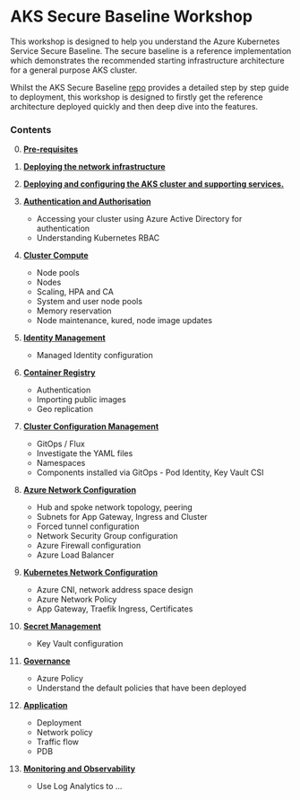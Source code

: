 # AKS Secure Baseline Workshop
This workshop is designed to help you understand the Azure Kubernetes Service Secure Baseline. The secure baseline is a reference implementation which demonstrates the recommended starting infrastructure architecture for a general purpose AKS cluster.

Whilst the AKS Secure Baseline [repo](https://github.com/mspnp/aks-secure-baseline) provides a detailed step by step guide to deployment, this workshop is designed to firstly get the reference architecture deployed quickly and then deep dive into the features.

### **Contents**

0. [**Pre-requisites**](00-PreRequisites.md)
1. [**Deploying the network infrastructure**](01-NetworkDeployment.md)
2. [**Deploying and configuring the AKS cluster and supporting services.**](02-ClusterResourcesDeployment.md)

3. [**Authentication and Authorisation**](03-AuthNandAuthZ.md)
    - Accessing your cluster using Azure Active Directory for authentication
    - Understanding Kubernetes RBAC

4. [**Cluster Compute**](04-ClusterCompute.md)
    - Node pools
    - Nodes
    - Scaling, HPA and CA
    - System and user node pools
    - Memory reservation
    - Node maintenance, kured, node image updates

5. [**Identity Management**](05-IdentityManagement.md)
    - Managed Identity configuration

6. [**Container Registry**](06-ContainerRegistry.md)
    - Authentication
    - Importing public images
    - Geo replication

7. [**Cluster Configuration Management**](07-ClusterConfigMgmt.md)
    - GitOps / Flux
    - Investigate the YAML files
    - Namespaces
    - Components installed via GitOps - Pod Identity, Key Vault CSI

8. [**Azure Network Configuration**](08-AzureNetwork.md)
    - Hub and spoke network topology, peering
    - Subnets for App Gateway, Ingress and Cluster
    - Forced tunnel configuration
    - Network Security Group configuration
    - Azure Firewall configuration
    - Azure Load Balancer

9. [**Kubernetes Network Configuration**](09-KubernetesNetwork.md)
    - Azure CNI, network address space design
    - Azure Network Policy
    - App Gateway, Traefik Ingress, Certificates

10. [**Secret Management**](10-SecretManagement.md)
    - Key Vault configuration

11. [**Governance**](11-Governance.md)
    - Azure Policy
    - Understand the default policies that have been deployed

12. [**Application**](12-Application.md)
    - Deployment
    - Network policy
    - Traffic flow
    - PDB

13. [**Monitoring and Observability**](13-MonitoringandObservability.md)
    - Use Log Analytics to ...
